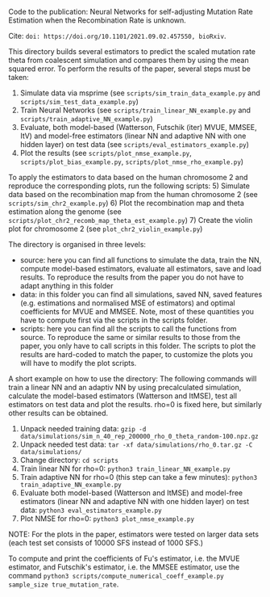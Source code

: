 Code to the publication: Neural Networks for self-adjusting Mutation Rate Estimation when the Recombination Rate is unknown.

Cite: `doi: https://doi.org/10.1101/2021.09.02.457550, bioRxiv`.

This directory builds several estimators to predict the scaled mutation rate theta from coalescent simulation and compares them by using the mean squared error.
To perform the results of the paper, several steps must be taken:
1) Simulate data via msprime (see `scripts/sim_train_data_example.py` and `scripts/sim_test_data_example.py`)
2) Train Neural Networks (see `scripts/train_linear_NN_example.py` and `scripts/train_adaptive_NN_example.py`)
3) Evaluate, both model-based (Watterson, Futschik (iter) MVUE, MMSEE, ItV) and model-free estimators (linear NN and adaptive NN with one hidden layer) on test data (see `scripts/eval_estimators_example.py`)
4) Plot the results (see `scripts/plot_nmse_example.py`, `scripts/plot_bias_example.py`, `scripts/plot_nmse_rho_example.py`)

To apply the estimators to data based on the human chromosome 2 and reproduce the corresponding plots, run the following scripts:
5) Simulate data based on the recombination map from the human chromosome 2 (see `scripts/sim_chr2_example.py`)
6) Plot the recombination map and theta estimation along the genome (see `scripts/plot_chr2_recomb_map_theta_est_example.py`)
7) Create the violin plot for chromosome 2 (see `plot_chr2_violin_example.py`)

The directory is organised in three levels:
- source: here you can find all functions to simulate the data, train the NN, compute model-based estimators, evaluate all estimators, save and load results. To reproduce the results from the paper you do not have to adapt anything in this folder
- data: in this folder you can find all simulations, saved NN, saved features (e.g. estimations and normalised MSE of estimators) and optimal coefficients for MVUE and MMSEE. Note, most of these quantities you have to compute first via the scripts in the scripts folder.
- scripts: here you can find all the scripts to call the functions from source. To reproduce the same or similar results to those from the paper, you only have to call scripts in this folder. The scripts to plot the results are hard-coded to match the paper, to customize the plots you will have to modify the 
    plot scripts. 

A short example on how to use the directory:
The following commands will train a linear NN and an adaptiv NN by using precalculated simulation, calculate the model-based estimators (Watterson and ItMSE), test all estimators on test data and plot the results. rho=0 is fixed here, but similarly other results can be obtained. 
1) Unpack needed training data:
    `gzip -d data/simulations/sim_n_40_rep_200000_rho_0_theta_random-100.npz.gz`
2) Unpack needed test data:
    `tar -xf data/simulations/rho_0.tar.gz -C data/simulations/`
3) Change directory:
    `cd scripts`
3) Train linear NN for rho=0: 
    `python3 train_linear_NN_example.py`
4) Train adaptive NN for rho=0 (this step can take a few minutes):
    `python3 train_adaptive_NN_example.py`
5) Evaluate both model-based (Watterson and ItMSE) and model-free estimators (linear NN and adaptive NN with one hidden layer) on test data:
    `python3 eval_estimators_example.py`
6) Plot NMSE for rho=0:
    `python3 plot_nmse_example.py`
    
NOTE: For the plots in the paper, estimators were tested on larger data sets (each test set consists of 10000 SFS instead of 1000 SFS.)

To compute and print the coefficients of Fu's estimator, i.e. the MVUE estimator, and Futschik's estimator, i.e. the MMSEE estimator, use the command `python3 scripts/compute_numerical_coeff_example.py sample_size true_mutation_rate`.
